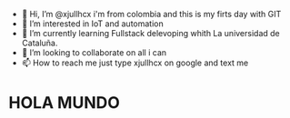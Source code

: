 - 👋 Hi, I’m @xjullhcx i'm from colombia and this is my firts day with GIT
- 👀 I’m interested in IoT and automation
- 🌱 I’m currently learning Fullstack delevoping whith La universidad de Cataluña.
- 💞️ I’m looking to collaborate on all i can
- 📫 How to reach me just type xjullhcx on google and text me

<!---
xjullhcx/xjullhcx is a ✨ special ✨ repository because its `README.md` (this file) appears on your GitHub profile.
You can click the Preview link to take a look at your changes.
--->
<h1>HOLA MUNDO</H1>
